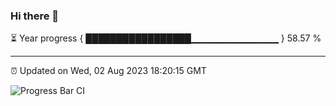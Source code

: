 ### Hi there 👋

⏳ Year progress { █████████████████▁▁▁▁▁▁▁▁▁▁▁▁▁ } 58.57 %

---

⏰ Updated on Wed, 02 Aug 2023 18:20:15 GMT

![Progress Bar CI](https://github.com/ZhaoGui/ZhaoGui/workflows/Progress%20Bar%20CI/badge.svg)
